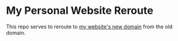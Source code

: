 # My Personal Website Reroute

This repo serves to reroute to [my website's new domain](https://ryancomerford.me) from the old domain.
